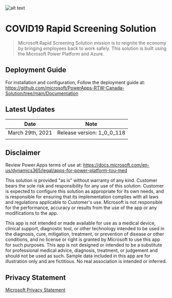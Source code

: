 ![alt text](https://store-images.s-microsoft.com/image/apps.39763.73792937-4301-4b9d-afe6-49c56a73671b.59a8c072-5293-44e2-a11d-c4e4dff9246c.3413aac0-262d-4181-813e-8f4c7feb2d1d)
# COVID19 Rapid Screening Solution

> Microsoft Rapid Screening Solution mission is to reignite the economy by bringing employees back to work safely. This solution is built using the Microsoft Power Platform and Azure.

## Deployment Guide

For installation and configuration, Follow the deployment guide at: https://github.com/microsoft/PowerApps-RTW-Canada-Solution/tree/main/Documentation

## Latest Updates

| Date             | Note                       |
|------------------|----------------------------|
| March 29th, 2021 | Release version: 1_0_0_118 |
|                  |                            |

## Disclaimer
 
Review Power Apps terms of use at: https://docs.microsoft.com/en-us/dynamics365/legal/apps-for-power-platform-tou-med 

This solution is provided "as is" without warranty of any kind. Customer bears the sole risk and responsibility for any use of this solution. Customer is expected to configure this solution as appropriate for its own needs, and is responsible for ensuring that its implementation complies with all laws and regulations applicable to Customer's use. Microsoft is not responsible for the performance, accuracy or results from the use of the app or any modifications to the app.

This app is not intended or made available for use as a medical device, clinical support, diagnostic tool, or other technology intended to be used in the diagnosis, cure, mitigation, treatment, or prevention of disease or other conditions, and no license or right is granted by Microsoft to use this app for such purposes. This app is not designed or intended to be a substitute for professional medical advice, diagnosis, treatment, or judgement and should not be used as such. Sample data included in this app are for illustration only and are fictitious. No real association is intended or inferred.

## Privacy Statement

[Microsoft Privacy Statement](https://privacy.microsoft.com/en-us/privacystatement)
